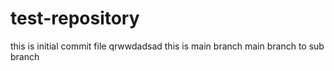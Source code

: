 # test-repository
this is initial commit file
qrwwdadsad
this is main branch
main branch to sub branch
